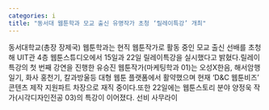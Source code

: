 ```yaml
---
categories: i
title: "동서대 웹툰학과 모교 출신 유명작가 초청 ‘릴레이특강’ 개최"
---
```

동서대학교(총장 장제국) 웹툰학과는 현직 웹툰작가로 활동 중인 모교 출신 선배를 초청해 UIT관 4층 웹툰스튜디오에서 15일과 22일 릴레이특강을 실시했다고 밝혔다.릴레이특강의 첫 번째 강연을 진행한 유승진 웹툰작가(마케팅학과 01)는 오성X한음, 해서암행일기, 화사 홍천기, 칼과방울등 대형 웹툰 플랫폼에서 활약했으며 현재 ‘D&C 웹툰비즈’ 콘텐츠 제작 지원파트 차장으로 재직 중이다.또한 22일에는 웹툰스토리 분야 양정욱 작가(시각디자인전공 03)의 특강이 이어졌다. 선비 사무라이